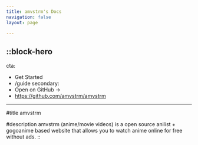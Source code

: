 ```yaml
---
title: amvstrm's Docs
navigation: false
layout: page

---
```


::block-hero
---
cta:
  - Get Started
  - /guide
secondary:
  - Open on GitHub →
  - https://github.com/amvstrm/amvstrm
---

#title
amvstrm

#description
amvstrm (anime/movie videos) is a open source anilist + gogoanime based website that allows you to watch anime online for free without ads.
::
